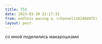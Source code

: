 ```yaml
---
title: 753
date: 2023-03-30 22:17:33
from: endless шизing ⍼ (channel1162404975)
layout: post
---
```


со мной поделились макарошками
